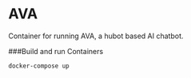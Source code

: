 # AVA
Container for running AVA, a hubot based AI chatbot.


###Build and run Containers

```
docker-compose up
```
